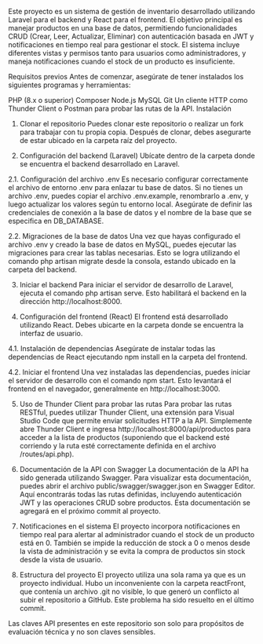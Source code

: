 Este proyecto es un sistema de gestión de inventario desarrollado utilizando Laravel para el backend y React para el frontend. El objetivo principal es manejar productos en una base de datos, permitiendo funcionalidades CRUD (Crear, Leer, Actualizar, Eliminar) con autenticación basada en JWT y notificaciones en tiempo real para gestionar el stock. El sistema incluye diferentes vistas y permisos tanto para usuarios como administradores, y maneja notificaciones cuando el stock de un producto es insuficiente.

Requisitos previos
Antes de comenzar, asegúrate de tener instalados los siguientes programas y herramientas:

PHP (8.x o superior)
Composer
Node.js
MySQL
Git
Un cliente HTTP como Thunder Client o Postman para probar las rutas de la API.
Instalación
1. Clonar el repositorio
Puedes clonar este repositorio o realizar un fork para trabajar con tu propia copia. Después de clonar, debes asegurarte de estar ubicado en la carpeta raíz del proyecto.

2. Configuración del backend (Laravel)
Ubícate dentro de la carpeta donde se encuentra el backend desarrollado en Laravel.

2.1. Configuración del archivo .env
Es necesario configurar correctamente el archivo de entorno .env para enlazar tu base de datos. Si no tienes un archivo .env, puedes copiar el archivo .env.example, renombrarlo a .env, y luego actualizar los valores según tu entorno local. Asegúrate de definir las credenciales de conexión a la base de datos y el nombre de la base que se especifica en DB_DATABASE.

2.2. Migraciones de la base de datos
Una vez que hayas configurado el archivo .env y creado la base de datos en MySQL, puedes ejecutar las migraciones para crear las tablas necesarias. Esto se logra utilizando el comando php artisan migrate desde la consola, estando ubicado en la carpeta del backend.

3. Iniciar el backend
Para iniciar el servidor de desarrollo de Laravel, ejecuta el comando php artisan serve. Esto habilitará el backend en la dirección http://localhost:8000.

4. Configuración del frontend (React)
El frontend está desarrollado utilizando React. Debes ubicarte en la carpeta donde se encuentra la interfaz de usuario.

4.1. Instalación de dependencias
Asegúrate de instalar todas las dependencias de React ejecutando npm install en la carpeta del frontend.

4.2. Iniciar el frontend
Una vez instaladas las dependencias, puedes iniciar el servidor de desarrollo con el comando npm start. Esto levantará el frontend en el navegador, generalmente en http://localhost:3000.

5. Uso de Thunder Client para probar las rutas
Para probar las rutas RESTful, puedes utilizar Thunder Client, una extensión para Visual Studio Code que permite enviar solicitudes HTTP a la API. Simplemente abre Thunder Client e ingresa http://localhost:8000/api/productos para acceder a la lista de productos (suponiendo que el backend esté corriendo y la ruta esté correctamente definida en el archivo /routes/api.php).

6. Documentación de la API con Swagger
La documentación de la API ha sido generada utilizando Swagger. Para visualizar esta documentación, puedes abrir el archivo public/swagger/swagger.json en Swagger Editor. Aquí encontrarás todas las rutas definidas, incluyendo autenticación JWT y las operaciones CRUD sobre productos. Esta documentación se agregará en el próximo commit al proyecto.

7. Notificaciones en el sistema
El proyecto incorpora notificaciones en tiempo real para alertar al administrador cuando el stock de un producto está en 0. También se impide la reducción de stock a 0 o menos desde la vista de administración y se evita la compra de productos sin stock desde la vista de usuario.

8. Estructura del proyecto
El proyecto utiliza una sola rama ya que es un proyecto individual. Hubo un inconveniente con la carpeta reactFront, que contenía un archivo .git no visible, lo que generó un conflicto al subir el repositorio a GitHub. Este problema ha sido resuelto en el último commit.


Las claves API presentes en este repositorio son solo para propósitos de evaluación técnica y no son claves sensibles.